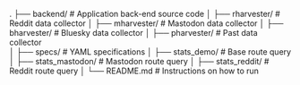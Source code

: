 

.
├── backend/                  # Application back-end source code
│   ├── rharvester/           # Reddit data collector
│   ├── mharvester/           # Mastodon data collector
│   ├── bharvester/           # Bluesky data collector
│   ├── pharvester/           # Past data collector        
│   ├── specs/                # YAML specifications
│   ├── stats_demo/           # Base route query 
│   ├── stats_mastodon/       # Mastodon route query
│   ├── stats_reddit/         # Reddit route query
│   └── README.md             # Instructions on how to run